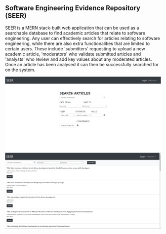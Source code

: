 ## Software Engineering Evidence Repository (SEER)

SEER is a MERN stack-built web application that can be used as a searchable database to find academic articles that relate to software engineering. Any user can effectively search for articles relating to software engineering, while there are also extra functionalities that are limited to certain users. These include 'submitters' requesting to upload a new academic article, 'moderators' who validate submitted articles and 'analysts' who review and add key values about any moderated articles. Once an article has been analysed it can then be successfully searched for on the system.

<img align="center" src="demoimages/HomePage.JPG">
<img align="center" src="demoimages/ResultsPage.JPG">
